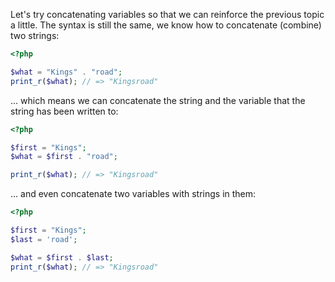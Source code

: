 
Let's try concatenating variables so that we can reinforce the previous topic a little. The syntax is still the same, we know how to concatenate (combine) two strings:

```php
<?php

$what = "Kings" . "road";
print_r($what); // => "Kingsroad"
```

… which means we can concatenate the string and the variable that the string has been written to:

```php
<?php

$first = "Kings";
$what = $first . "road";

print_r($what); // => "Kingsroad"
```

… and even concatenate two variables with strings in them:

```php
<?php

$first = "Kings";
$last = 'road';

$what = $first . $last;
print_r($what); // => "Kingsroad"
```
